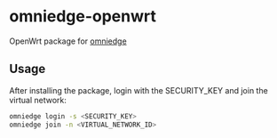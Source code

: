 # omniedge-openwrt

OpenWrt package for [omniedge](https://github.com/omniedgeio/omniedge)

## Usage

After installing the package, login with the SECURITY_KEY and join the virtual network:

```bash
omniedge login -s <SECURITY_KEY>
omniedge join -n <VIRTUAL_NETWORK_ID>
```

